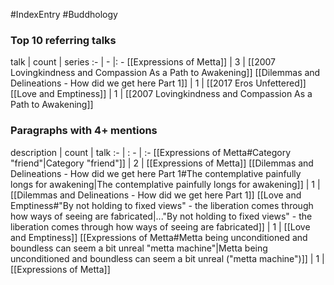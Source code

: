 #IndexEntry #Buddhology

### Top 10 referring talks
talk | count | series
:- | - |: -
[[Expressions of Metta]] | 3 | [[2007 Lovingkindness and Compassion As a Path to Awakening]]
[[Dilemmas and Delineations - How did we get here Part 1]] | 1 | [[2017 Eros Unfettered]]
[[Love and Emptiness]] | 1 | [[2007 Lovingkindness and Compassion As a Path to Awakening]]

### Paragraphs with 4+ mentions
description | count | talk
:- | : - | :-
[[Expressions of Metta#Category "friend"\|Category "friend"]] | 2 | [[Expressions of Metta]]
[[Dilemmas and Delineations - How did we get here Part 1#The contemplative painfully longs for awakening\|The contemplative painfully longs for awakening]] | 1 | [[Dilemmas and Delineations - How did we get here Part 1]]
[[Love and Emptiness#"By not holding to fixed views" - the liberation comes through how ways of seeing are fabricated\|..."By not holding to fixed views" - the liberation comes through how ways of seeing are fabricated]] | 1 | [[Love and Emptiness]]
[[Expressions of Metta#Metta being unconditioned and boundless can seem a bit unreal "metta machine"\|Metta being unconditioned and boundless can seem a bit unreal ("metta machine")]] | 1 | [[Expressions of Metta]]


